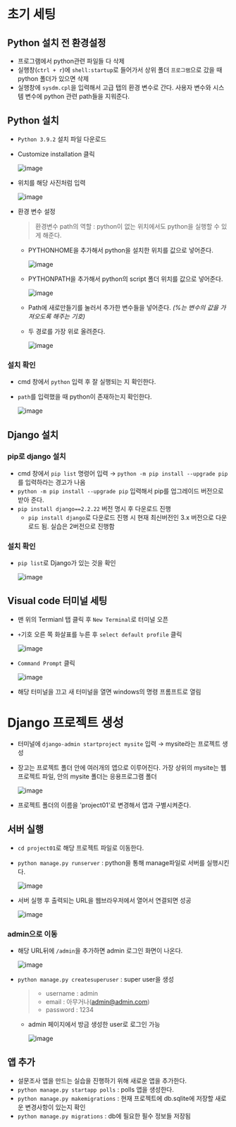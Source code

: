 # 초기 세팅
## Python 설치 전 환경설정
* 프로그램에서 python관련 파일들 다 삭제
* 실행창(`ctrl + r`)에 `shell:startup`로 들어가서 상위 폴더 `프로그램`으로 갔을 때 python 폴더가 있으면 삭제
* 실행창에 `sysdm.cpl`을 입력해서 고급 탭의 환경 변수로 간다. 사용자 변수와 시스템 변수에 python 관련 path들을 지워준다.

## Python 설치
* `Python 3.9.2` 설치 파일 다운로드
* Customize installation 클릭  
  
  ![image](https://user-images.githubusercontent.com/79209568/117919750-85d00b80-b328-11eb-98b3-44856b090010.png)
* 위치를 해당 사진처럼 입력  
  
  ![image](https://user-images.githubusercontent.com/79209568/117919800-a730f780-b328-11eb-9e36-33d5b3f15ad3.png)
* 환경 변수 설정
  > 환경변수 path의 역할 : python이 없는 위치에서도 python을 실행할 수 있게 해준다.
  * PYTHONHOME을 추가해서 python을 설치한 위치를 값으로 넣어준다.  
  
    ![image](https://user-images.githubusercontent.com/79209568/117920075-33dbb580-b329-11eb-94f9-37b39a9ae5f8.png)

  * PYTHONPATH을 추가해서 python의 script 폴더 위치를 값으로 넣어준다.  
  
    ![image](https://user-images.githubusercontent.com/79209568/117920085-3807d300-b329-11eb-9570-0655ac3dcde1.png)
  
  * Path에 새로만들기를 눌러서 추가한 변수들을 넣어준다. *(%는 변수의 값을 가져오도록 해주는 기호)*
  * 두 경로를 가장 위로 올려준다.  
  
    ![image](https://user-images.githubusercontent.com/79209568/117920311-9f258780-b329-11eb-8968-67ef83173998.png)

### 설치 확인
* cmd 창에서 `python` 입력 후 잘 실행되는 지 확인한다.
* `path`를 입력했을 때 python이 존재하는지 확인한다.   
  
  ![image](https://user-images.githubusercontent.com/79209568/117920582-0f340d80-b32a-11eb-9f76-efa05798915e.png)

## Django 설치
### pip로 django 설치
* cmd 창에서 `pip list` 명령어 입력 → `python -m pip install --upgrade pip`를 입력하라는 경고가 나옴
* `python -m pip install --upgrade pip` 입력해서 pip를 업그레이드 버전으로 받아 준다.
* `pip install django==2.2.22` 버전 명시 후 다운로드 진행
  * `pip install django`로 다운로드 진행 시 현재 최신버전인 3.x 버전으로 다운로드 됨. 실습은 2버전으로 진행함

### 설치 확인
* `pip list`로 Django가 있는 것을 확인  
  
  ![image](https://user-images.githubusercontent.com/79209568/117926081-2a574b00-b333-11eb-8aa8-c50160413cd1.png)

## Visual code 터미널 세팅
* 맨 위의 Termianl 탭 클릭 후 `New Terminal`로 터미널 오픈
* `+`기호 오른 쪽 화살표를 누른 후 `select default profile` 클릭  
  
  ![image](https://user-images.githubusercontent.com/79209568/117922058-d34e7780-b32c-11eb-9f70-a616829ade14.png)
* `Command Prompt` 클릭  
  
  ![image](https://user-images.githubusercontent.com/79209568/117922093-e6f9de00-b32c-11eb-8687-7f5003d669cd.png)
* 해당 터미널을 끄고 새 터미널을 열면 windows의 명령 프롬프트로 열림

# Django 프로젝트 생성
* 터미널에 `django-admin startproject mysite` 입력 → mysite라는 프로젝트 생성
* 장고는 프로젝트 폴더 안에 여러개의 앱으로 이루어진다. 가장 상위의 mysite는 웹 프로젝트 파일, 안의 mysite 폴더는 응용프로그램 폴더  
    
  ![image](https://user-images.githubusercontent.com/79209568/117922993-499fa980-b32e-11eb-83f0-81ba773ddee0.png)
* 프로젝트 폴더의 이름을 'project01'로 변경해서 앱과 구별시켜준다.

## 서버 실행
* `cd project01`로 해당 프로젝트 파일로 이동한다.
* `python manage.py runserver` : python을 통해 manage파일로 서버를 실행시킨다.  
  
  ![image](https://user-images.githubusercontent.com/79209568/117923295-bfa41080-b32e-11eb-8f3e-9aba21a242aa.png)

* 서버 실행 후 출력되는 URL을 웹브라우저에서 열어서 연결되면 성공  
  
  ![image](https://user-images.githubusercontent.com/79209568/117923308-c3d02e00-b32e-11eb-93c6-d61505392b76.png)

### admin으로 이동
* 해당 URL뒤에 `/admin`을 추가하면 admin 로그인 화면이 나온다.  
  
  ![image](https://user-images.githubusercontent.com/79209568/117927238-e107fb00-b334-11eb-8f4e-b430ea3a819b.png)
* `python manage.py createsuperuser` : super user을 생성
  
  > * username : admin
  > * email : 아무거나(admin@admin.com)
  > * password : 1234

  * admin 페이지에서 방금 생성한 user로 로그인 가능
    
    ![image](https://user-images.githubusercontent.com/79209568/117927641-70ada980-b335-11eb-8b88-178e56047b29.png)

## 앱 추가
* 설문조사 앱을 만드는 실습을 진행하기 위해 새로운 앱을 추가한다.
* `python manage.py startapp polls` : polls 앱을 생성한다.
* `python manage.py makemigrations` : 현재 프로젝트에 db.sqlite에 저장할 새로운 변경사항이 있는지 확인
* `python manage.py migrations` : db에 필요한 필수 정보들 저장됨


